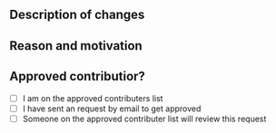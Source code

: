 ## Description of changes
<!--- Describe what this pull request changes -->


## Reason and motivation
<!--- What are these changes needed? -->
<!--- How would it be useful for your FIR/VACC -->


## Approved contributior?
<!--- We will only approve changes that is approved from staff -->
<!--- Only select one of the following options - Do not select all. -->
- [ ] I am on the approved contributers list
- [ ] I have sent an request by email to get approved
- [ ] Someone on the approved contributer list will review this request
